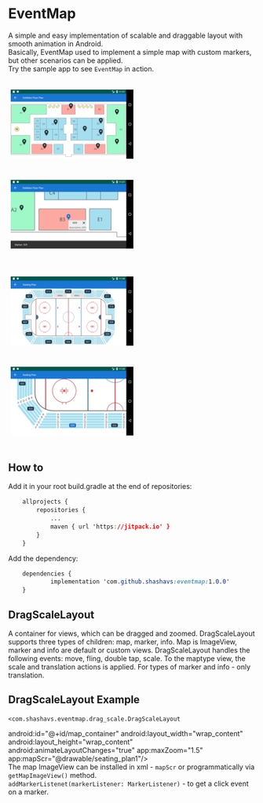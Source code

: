 # EventMap  
  
A simple and easy implementation of scalable and draggable layout with smooth animation in Android.  
Basically, EventMap used to implement a simple map with custom markers, but other scenarios can be applied.  
Try the sample app to see `EventMap` in action.  
<p>  
 <img src="screenshots/device_01.png" width="250" vspace="20" hspace="5"> <img src="screenshots/device_02.png" width="250" vspace="20" hspace="5"></p>  
<p>  
 <img src="screenshots/device_03.png" width="250" vspace="20" hspace="5"> <img src="screenshots/device_04.png" width="250" vspace="20" hspace="5"> </p>
 
## How to  
  
Add it in your root build.gradle at the end of repositories:  
```css
	allprojects {
		repositories {
			...
			maven { url 'https://jitpack.io' }
		}
	}
```
Add the dependency:
```css
	dependencies {
	        implementation 'com.github.shashavs:eventmap:1.0.0'
	}
```
## DragScaleLayout  
  
A container for views, which can be dragged and zoomed. DragScaleLayout supports three types of children: map, marker, info. Map is ImageView, marker and info are default or custom views. DragScaleLayout handles the following events: move, fling, double tap, scale. To the maptype view, the scale and translation actions is applied. For types of marker and info - only translation.  
  
## DragScaleLayout Example  

    <com.shashavs.eventmap.drag_scale.DragScaleLayout  
 android:id="@+id/map_container" android:layout_width="wrap_content" android:layout_height="wrap_content" android:animateLayoutChanges="true" app:maxZoom="1.5" app:mapScr="@drawable/seating_plan1"/>  
The map ImageView can be installed in xml - `mapScr` or programmatically via `getMapImageView()` method.  
 `addMarkerListenet(markerListener: MarkerListener)` - to get a click event on a marker.